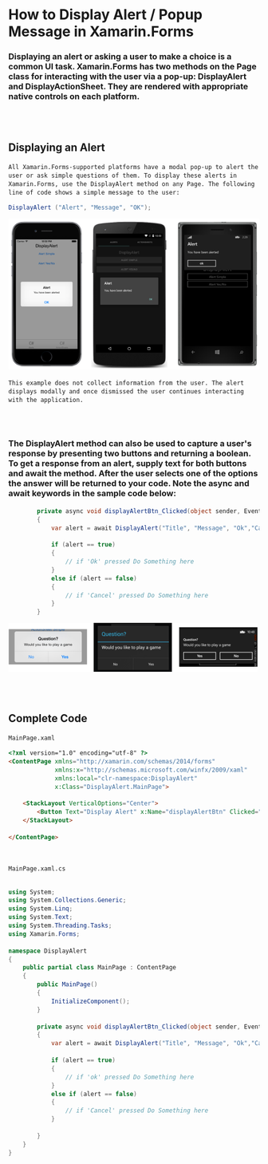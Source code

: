
# How to Display Alert / Popup Message in Xamarin.Forms

### Displaying an alert or asking a user to make a choice is a common UI task. Xamarin.Forms has two methods on the Page class for interacting with the user via a pop-up: DisplayAlert and DisplayActionSheet. They are rendered with appropriate native controls on each platform.

<br/><br/>

## Displaying an Alert
`
All Xamarin.Forms-supported platforms have a modal pop-up to alert the user or ask simple questions of them. To display these alerts in Xamarin.Forms, use the DisplayAlert method on any Page. The following line of code shows a simple message to the user:
`
``` cs
DisplayAlert ("Alert", "Message", "OK");
```

<img src="screenshot.png"/>

`
This example does not collect information from the user. The alert displays modally and once dismissed the user continues interacting with the application.
`

<br/><br/>

### The **DisplayAlert** method can also be used to capture a user's response by presenting two buttons and returning a **boolean**. To get a response from an alert, supply text for both buttons and await the method. After the user selects one of the options the answer will be returned to your code. Note the **async** and **await** keywords in the sample code below:

``` cs
        private async void displayAlertBtn_Clicked(object sender, EventArgs e)
        {
            var alert = await DisplayAlert("Title", "Message", "Ok","Cancel");

            if (alert == true)
            {
                // if 'Ok' pressed Do Something here
            }
            else if (alert == false)
            {
                // if 'Cancel' pressed Do Something here
            }
        }
```

<img src="screenshot2.png" />

<br/><br/>

## Complete Code
`MainPage.xaml`

``` html
<?xml version="1.0" encoding="utf-8" ?>
<ContentPage xmlns="http://xamarin.com/schemas/2014/forms"
             xmlns:x="http://schemas.microsoft.com/winfx/2009/xaml"
             xmlns:local="clr-namespace:DisplayAlert"
             x:Class="DisplayAlert.MainPage">

    <StackLayout VerticalOptions="Center">
        <Button Text="Display Alert" x:Name="displayAlertBtn" Clicked="displayAlertBtn_Clicked"></Button>
    </StackLayout>

</ContentPage>
```
<br/>

`MainPage.xaml.cs`

``` cs

using System;
using System.Collections.Generic;
using System.Linq;
using System.Text;
using System.Threading.Tasks;
using Xamarin.Forms;

namespace DisplayAlert
{
    public partial class MainPage : ContentPage
    {
        public MainPage()
        {
            InitializeComponent();
        }

        private async void displayAlertBtn_Clicked(object sender, EventArgs e)
        {
            var alert = await DisplayAlert("Title", "Message", "Ok","Cancel");

            if (alert == true)
            {
                // if 'ok' pressed Do Something here
            }
            else if (alert == false)
            {
                // if 'Cancel' pressed Do Something here
            }

        }
    }
}
```
